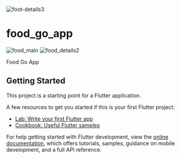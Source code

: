 ![foot-details3](https://user-images.githubusercontent.com/68226220/197366042-43ac522d-04de-4a45-b1c8-bb47773aab5d.png)
# food_go_app
![food_main](https://user-images.githubusercontent.com/68226220/197366025-a9fabfa8-7f74-4d97-a16d-6d6a9b036107.png)
![food_details2](https://user-images.githubusercontent.com/68226220/197366031-cf42118c-b972-4656-b167-199990e0e003.png)

Food Go App

## Getting Started

This project is a starting point for a Flutter application.

A few resources to get you started if this is your first Flutter project:

- [Lab: Write your first Flutter app](https://docs.flutter.dev/get-started/codelab)
- [Cookbook: Useful Flutter samples](https://docs.flutter.dev/cookbook)

For help getting started with Flutter development, view the
[online documentation](https://docs.flutter.dev/), which offers tutorials,
samples, guidance on mobile development, and a full API reference.
